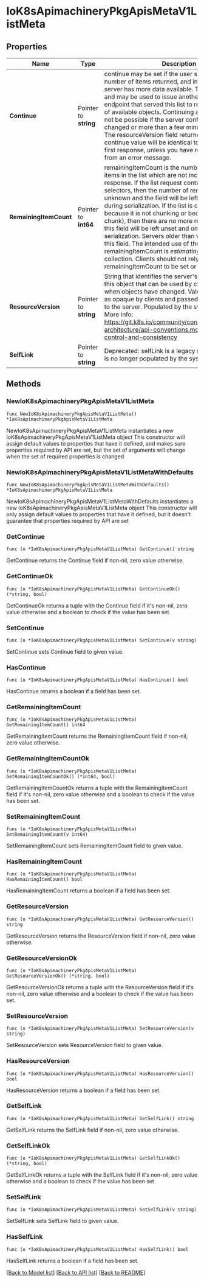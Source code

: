 # IoK8sApimachineryPkgApisMetaV1ListMeta

## Properties

Name | Type | Description | Notes
------------ | ------------- | ------------- | -------------
**Continue** | Pointer to **string** | continue may be set if the user set a limit on the number of items returned, and indicates that the server has more data available. The value is opaque and may be used to issue another request to the endpoint that served this list to retrieve the next set of available objects. Continuing a consistent list may not be possible if the server configuration has changed or more than a few minutes have passed. The resourceVersion field returned when using this continue value will be identical to the value in the first response, unless you have received this token from an error message. | [optional] 
**RemainingItemCount** | Pointer to **int64** | remainingItemCount is the number of subsequent items in the list which are not included in this list response. If the list request contained label or field selectors, then the number of remaining items is unknown and the field will be left unset and omitted during serialization. If the list is complete (either because it is not chunking or because this is the last chunk), then there are no more remaining items and this field will be left unset and omitted during serialization. Servers older than v1.15 do not set this field. The intended use of the remainingItemCount is *estimating* the size of a collection. Clients should not rely on the remainingItemCount to be set or to be exact. | [optional] 
**ResourceVersion** | Pointer to **string** | String that identifies the server&#39;s internal version of this object that can be used by clients to determine when objects have changed. Value must be treated as opaque by clients and passed unmodified back to the server. Populated by the system. Read-only. More info: https://git.k8s.io/community/contributors/devel/sig-architecture/api-conventions.md#concurrency-control-and-consistency | [optional] 
**SelfLink** | Pointer to **string** | Deprecated: selfLink is a legacy read-only field that is no longer populated by the system. | [optional] 

## Methods

### NewIoK8sApimachineryPkgApisMetaV1ListMeta

`func NewIoK8sApimachineryPkgApisMetaV1ListMeta() *IoK8sApimachineryPkgApisMetaV1ListMeta`

NewIoK8sApimachineryPkgApisMetaV1ListMeta instantiates a new IoK8sApimachineryPkgApisMetaV1ListMeta object
This constructor will assign default values to properties that have it defined,
and makes sure properties required by API are set, but the set of arguments
will change when the set of required properties is changed

### NewIoK8sApimachineryPkgApisMetaV1ListMetaWithDefaults

`func NewIoK8sApimachineryPkgApisMetaV1ListMetaWithDefaults() *IoK8sApimachineryPkgApisMetaV1ListMeta`

NewIoK8sApimachineryPkgApisMetaV1ListMetaWithDefaults instantiates a new IoK8sApimachineryPkgApisMetaV1ListMeta object
This constructor will only assign default values to properties that have it defined,
but it doesn't guarantee that properties required by API are set

### GetContinue

`func (o *IoK8sApimachineryPkgApisMetaV1ListMeta) GetContinue() string`

GetContinue returns the Continue field if non-nil, zero value otherwise.

### GetContinueOk

`func (o *IoK8sApimachineryPkgApisMetaV1ListMeta) GetContinueOk() (*string, bool)`

GetContinueOk returns a tuple with the Continue field if it's non-nil, zero value otherwise
and a boolean to check if the value has been set.

### SetContinue

`func (o *IoK8sApimachineryPkgApisMetaV1ListMeta) SetContinue(v string)`

SetContinue sets Continue field to given value.

### HasContinue

`func (o *IoK8sApimachineryPkgApisMetaV1ListMeta) HasContinue() bool`

HasContinue returns a boolean if a field has been set.

### GetRemainingItemCount

`func (o *IoK8sApimachineryPkgApisMetaV1ListMeta) GetRemainingItemCount() int64`

GetRemainingItemCount returns the RemainingItemCount field if non-nil, zero value otherwise.

### GetRemainingItemCountOk

`func (o *IoK8sApimachineryPkgApisMetaV1ListMeta) GetRemainingItemCountOk() (*int64, bool)`

GetRemainingItemCountOk returns a tuple with the RemainingItemCount field if it's non-nil, zero value otherwise
and a boolean to check if the value has been set.

### SetRemainingItemCount

`func (o *IoK8sApimachineryPkgApisMetaV1ListMeta) SetRemainingItemCount(v int64)`

SetRemainingItemCount sets RemainingItemCount field to given value.

### HasRemainingItemCount

`func (o *IoK8sApimachineryPkgApisMetaV1ListMeta) HasRemainingItemCount() bool`

HasRemainingItemCount returns a boolean if a field has been set.

### GetResourceVersion

`func (o *IoK8sApimachineryPkgApisMetaV1ListMeta) GetResourceVersion() string`

GetResourceVersion returns the ResourceVersion field if non-nil, zero value otherwise.

### GetResourceVersionOk

`func (o *IoK8sApimachineryPkgApisMetaV1ListMeta) GetResourceVersionOk() (*string, bool)`

GetResourceVersionOk returns a tuple with the ResourceVersion field if it's non-nil, zero value otherwise
and a boolean to check if the value has been set.

### SetResourceVersion

`func (o *IoK8sApimachineryPkgApisMetaV1ListMeta) SetResourceVersion(v string)`

SetResourceVersion sets ResourceVersion field to given value.

### HasResourceVersion

`func (o *IoK8sApimachineryPkgApisMetaV1ListMeta) HasResourceVersion() bool`

HasResourceVersion returns a boolean if a field has been set.

### GetSelfLink

`func (o *IoK8sApimachineryPkgApisMetaV1ListMeta) GetSelfLink() string`

GetSelfLink returns the SelfLink field if non-nil, zero value otherwise.

### GetSelfLinkOk

`func (o *IoK8sApimachineryPkgApisMetaV1ListMeta) GetSelfLinkOk() (*string, bool)`

GetSelfLinkOk returns a tuple with the SelfLink field if it's non-nil, zero value otherwise
and a boolean to check if the value has been set.

### SetSelfLink

`func (o *IoK8sApimachineryPkgApisMetaV1ListMeta) SetSelfLink(v string)`

SetSelfLink sets SelfLink field to given value.

### HasSelfLink

`func (o *IoK8sApimachineryPkgApisMetaV1ListMeta) HasSelfLink() bool`

HasSelfLink returns a boolean if a field has been set.


[[Back to Model list]](../README.md#documentation-for-models) [[Back to API list]](../README.md#documentation-for-api-endpoints) [[Back to README]](../README.md)


